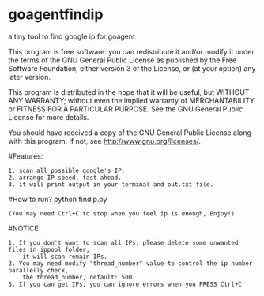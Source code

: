 goagentfindip
=============

a tiny tool to find google ip for goagent

This program is free software: you can redistribute it and/or modify
it under the terms of the GNU General Public License as published by
the Free Software Foundation, either version 3 of the License, or
(at your option) any later version.

This program is distributed in the hope that it will be useful,
but WITHOUT ANY WARRANTY; without even the implied warranty of
MERCHANTABILITY or FITNESS FOR A PARTICULAR PURPOSE.  See the
GNU General Public License for more details.

You should have received a copy of the GNU General Public License
along with this program.  If not, see <http://www.gnu.org/licenses/>.

#Features:

    1. scan all possible google's IP.
    2. arrange IP speed, fast ahead.
    3. it will print output in your terminal and out.txt file.

#How to run?
    python findip.py
    
    (You may need Ctrl+C to stop when you feel ip is enough, Enjoy!)

#NOTICE:

    1. If you don't want to scan all IPs, please delete some unwanted files in ippool folder,
        it will scan remain IPs.
    2. You may need modify "thread_number" value to control the ip number parallelly check,
        the thread_number, default: 500.
    3. If you can get IPs, you can ignore errors when you PRESS Ctrl+C
    
